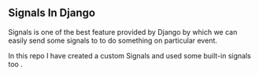 ## Signals In Django 

Signals is one of the best feature provided by Django by which we can easily send some signals to to do something on particular event.

In this repo I have created a custom Signals and used some built-in signals too .